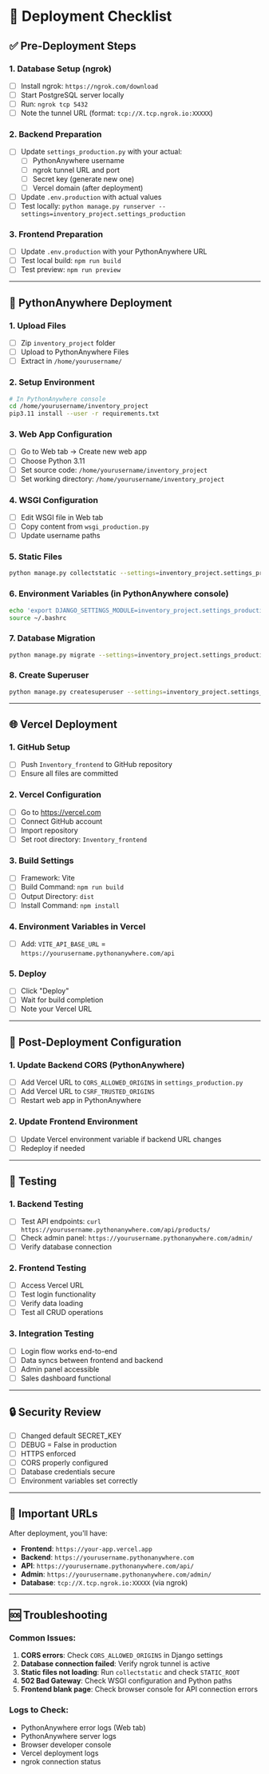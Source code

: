 # 🚀 Deployment Checklist

## ✅ Pre-Deployment Steps

### 1. Database Setup (ngrok)
- [ ] Install ngrok: `https://ngrok.com/download`
- [ ] Start PostgreSQL server locally
- [ ] Run: `ngrok tcp 5432`
- [ ] Note the tunnel URL (format: `tcp://X.tcp.ngrok.io:XXXXX`)

### 2. Backend Preparation
- [ ] Update `settings_production.py` with your actual:
  - [ ] PythonAnywhere username
  - [ ] ngrok tunnel URL and port
  - [ ] Secret key (generate new one)
  - [ ] Vercel domain (after deployment)
- [ ] Update `.env.production` with actual values
- [ ] Test locally: `python manage.py runserver --settings=inventory_project.settings_production`

### 3. Frontend Preparation
- [ ] Update `.env.production` with your PythonAnywhere URL
- [ ] Test local build: `npm run build`
- [ ] Test preview: `npm run preview`

---

## 🔧 PythonAnywhere Deployment

### 1. Upload Files
- [ ] Zip `inventory_project` folder
- [ ] Upload to PythonAnywhere Files
- [ ] Extract in `/home/yourusername/`

### 2. Setup Environment
```bash
# In PythonAnywhere console
cd /home/yourusername/inventory_project
pip3.11 install --user -r requirements.txt
```

### 3. Web App Configuration
- [ ] Go to Web tab → Create new web app
- [ ] Choose Python 3.11
- [ ] Set source code: `/home/yourusername/inventory_project`
- [ ] Set working directory: `/home/yourusername/inventory_project`

### 4. WSGI Configuration
- [ ] Edit WSGI file in Web tab
- [ ] Copy content from `wsgi_production.py`
- [ ] Update username paths

### 5. Static Files
```bash
python manage.py collectstatic --settings=inventory_project.settings_production
```

### 6. Environment Variables (in PythonAnywhere console)
```bash
echo 'export DJANGO_SETTINGS_MODULE=inventory_project.settings_production' >> ~/.bashrc
source ~/.bashrc
```

### 7. Database Migration
```bash
python manage.py migrate --settings=inventory_project.settings_production
```

### 8. Create Superuser
```bash
python manage.py createsuperuser --settings=inventory_project.settings_production
```

---

## 🌐 Vercel Deployment

### 1. GitHub Setup
- [ ] Push `Inventory_frontend` to GitHub repository
- [ ] Ensure all files are committed

### 2. Vercel Configuration
- [ ] Go to https://vercel.com
- [ ] Connect GitHub account
- [ ] Import repository
- [ ] Set root directory: `Inventory_frontend`

### 3. Build Settings
- [ ] Framework: Vite
- [ ] Build Command: `npm run build`
- [ ] Output Directory: `dist`
- [ ] Install Command: `npm install`

### 4. Environment Variables in Vercel
- [ ] Add: `VITE_API_BASE_URL` = `https://yourusername.pythonanywhere.com/api`

### 5. Deploy
- [ ] Click "Deploy"
- [ ] Wait for build completion
- [ ] Note your Vercel URL

---

## 🔧 Post-Deployment Configuration

### 1. Update Backend CORS (PythonAnywhere)
- [ ] Add Vercel URL to `CORS_ALLOWED_ORIGINS` in `settings_production.py`
- [ ] Add Vercel URL to `CSRF_TRUSTED_ORIGINS`
- [ ] Restart web app in PythonAnywhere

### 2. Update Frontend Environment
- [ ] Update Vercel environment variable if backend URL changes
- [ ] Redeploy if needed

---

## 🧪 Testing

### 1. Backend Testing
- [ ] Test API endpoints: `curl https://yourusername.pythonanywhere.com/api/products/`
- [ ] Check admin panel: `https://yourusername.pythonanywhere.com/admin/`
- [ ] Verify database connection

### 2. Frontend Testing
- [ ] Access Vercel URL
- [ ] Test login functionality
- [ ] Verify data loading
- [ ] Test all CRUD operations

### 3. Integration Testing
- [ ] Login flow works end-to-end
- [ ] Data syncs between frontend and backend
- [ ] Admin panel accessible
- [ ] Sales dashboard functional

---

## 🔒 Security Review

- [ ] Changed default SECRET_KEY
- [ ] DEBUG = False in production
- [ ] HTTPS enforced
- [ ] CORS properly configured
- [ ] Database credentials secure
- [ ] Environment variables set correctly

---

## 📝 Important URLs

After deployment, you'll have:

- **Frontend**: `https://your-app.vercel.app`
- **Backend**: `https://yourusername.pythonanywhere.com`
- **API**: `https://yourusername.pythonanywhere.com/api/`
- **Admin**: `https://yourusername.pythonanywhere.com/admin/`
- **Database**: `tcp://X.tcp.ngrok.io:XXXXX` (via ngrok)

---

## 🆘 Troubleshooting

### Common Issues:
1. **CORS errors**: Check `CORS_ALLOWED_ORIGINS` in Django settings
2. **Database connection failed**: Verify ngrok tunnel is active
3. **Static files not loading**: Run `collectstatic` and check `STATIC_ROOT`
4. **502 Bad Gateway**: Check WSGI configuration and Python paths
5. **Frontend blank page**: Check browser console for API connection errors

### Logs to Check:
- PythonAnywhere error logs (Web tab)
- PythonAnywhere server logs
- Browser developer console
- Vercel deployment logs
- ngrok connection status
